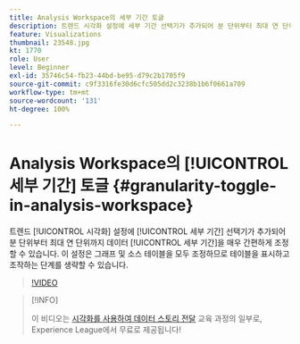 ```yaml
---
title: Analysis Workspace의 세부 기간 토글
description: 트렌드 시각화 설정에 세부 기간 선택기가 추가되어 분 단위부터 최대 연 단위까지 데이터 세부 기간을 매우 간편하게 조정할 수 있습니다. 이 설정은 그래프 및 소스 테이블을 모두 조정하므로 테이블을 표시하고 조작하는 단계를 생략할 수 있습니다.
feature: Visualizations
thumbnail: 23548.jpg
kt: 1770
role: User
level: Beginner
exl-id: 35746c54-fb23-44bd-be95-d79c2b1705f9
source-git-commit: c9f3316fe30d6cfc505dd2c3238b1b6f0661a709
workflow-type: tm+mt
source-wordcount: '131'
ht-degree: 100%

---
```


# Analysis Workspace의 [!UICONTROL 세부 기간] 토글 {#granularity-toggle-in-analysis-workspace}

트렌드 [!UICONTROL 시각화] 설정에 [!UICONTROL 세부 기간] 선택기가 추가되어 분 단위부터 최대 연 단위까지 데이터 [!UICONTROL 세부 기간]을 매우 간편하게 조정할 수 있습니다. 이 설정은 그래프 및 소스 테이블을 모두 조정하므로 테이블을 표시하고 조작하는 단계를 생략할 수 있습니다.

>[!VIDEO](https://video.tv.adobe.com/v/23548/?quality=12)

>[!INFO]
>
> 이 비디오는 [시각화를 사용하여 데이터 스토리 전달](https://experienceleague.adobe.com/?recommended=Analytics-U-1-2021.1.visualizations) 교육 과정의 일부로, Experience League에서 무료로 제공됩니다!
